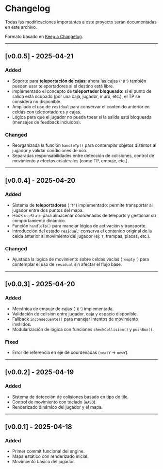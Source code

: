 # Changelog

Todas las modificaciones importantes a este proyecto serán documentadas en este archivo.

Formato basado en [Keep a Changelog](https://keepachangelog.com/en/1.0.0/).

---

## [v0.0.5] - 2025-04-21

### Added
- Soporte para **teleportación de cajas**: ahora las cajas (`'B'`) también pueden usar teleportadores si el destino está libre.
- Implementado el concepto de **teleportador bloqueado**: si el punto de salida está ocupado (por una caja, jugador, muro, etc.), el TP se considera no disponible.
- Ampliado el uso de `residual` para conservar el contenido anterior en celdas con teleportadores y cajas.
- Lógica para que el jugador no pueda tpear si la salida está bloqueada (mensajes de feedback incluidos).

### Changed
- Reorganizada la función `handleTp()` para contemplar objetos distintos al jugador y validar condiciones de uso.
- Separadas responsabilidades entre detección de colisiones, control de movimiento y efectos colaterales (como TP, empuje, etc.).

---

## [v0.0.4] - 2025-04-20

### Added
- Sistema de **teleportadores** (`'T'`) implementado: permite transportar al jugador entre dos puntos del mapa.
- Hook `useState` para almacenar coordenadas de teleports y gestionar su comportamiento dinámico.
- Función `handleTp()` para manejar lógica de activación y transporte.
- Introducción del estado `residual`: conserva el contenido original de la celda anterior al movimiento del jugador (ej: `T`, trampas, placas, etc.).

### Changed
- Ajustada la lógica de movimiento sobre celdas vacías (`'empty'`) para contemplar el uso de `residual` sin afectar el flujo base.

---

## [v0.0.3] - 2025-04-20

### Added
- Mecánica de empuje de cajas (`'B'`) implementada.
- Validación de colisión entre jugador, caja y espacio disponible.
- Fallback `inconsecuente()` para manejar intentos de movimiento inválidos.
- Modularización de lógica con funciones `checkCollision()` y `pushBox()`.

### Fixed
- Error de referencia en eje de coordenadas (`nextY` → `newY`).

---

## [v0.0.2] - 2025-04-19

### Added
- Sistema de detección de colisiones basado en tipo de tile.
- Control de movimiento con teclado (`WASD`).
- Renderizado dinámico del jugador y el mapa.

---

## [v0.0.1] - 2025-04-18

### Added
- Primer commit funcional del engine.
- Mapa estático con renderizado inicial.
- Movimiento básico del jugador.
